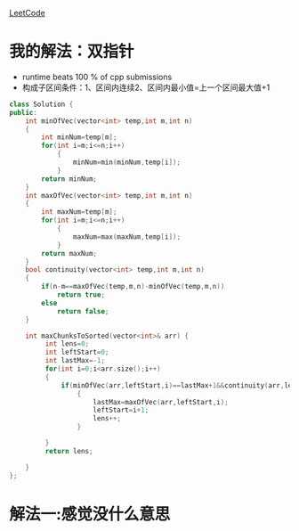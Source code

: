 [LeetCode](https://leetcode-cn.com/problems/max-chunks-to-make-sorted/description/)


# 我的解法：双指针
- runtime beats 100 % of cpp submissions
- 构成子区间条件：1、区间内连续2、区间内最小值=上一个区间最大值+1

```C++
class Solution {
public:
    int minOfVec(vector<int> temp,int m,int n)
    {
        int minNum=temp[m];
        for(int i=m;i<=n;i++)
            {
                minNum=min(minNum,temp[i]);
            }
        return minNum;
    }
    int maxOfVec(vector<int> temp,int m,int n)
    {
        int maxNum=temp[m];
        for(int i=m;i<=n;i++)
            {
                maxNum=max(maxNum,temp[i]);
            }
        return maxNum;
    }
    bool continuity(vector<int> temp,int m,int n)
    {
        if(n-m==maxOfVec(temp,m,n)-minOfVec(temp,m,n))
            return true;
        else   
            return false;
    }

    int maxChunksToSorted(vector<int>& arr) {
         int lens=0;
         int leftStart=0;
         int lastMax=-1;
         for(int i=0;i<arr.size();i++)
         {
             if(minOfVec(arr,leftStart,i)==lastMax+1&&continuity(arr,leftStart,i))
                 {
                     lastMax=maxOfVec(arr,leftStart,i);
                     leftStart=i+1;
                     lens++;
                 }

         }
         return lens;

    }
};
```

# 解法一:感觉没什么意思


```


